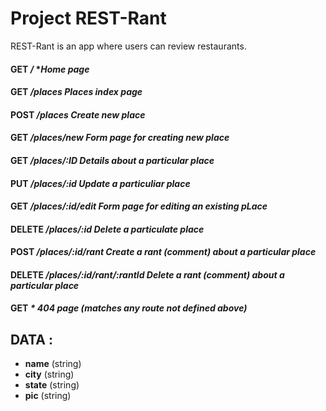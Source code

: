 # Project REST-Rant

REST-Rant is an app where users can review restaurants.

#### GET _/_ **Home page*
#### GET _/places_ *Places index page*
#### POST _/places_ *Create new place* 
#### GET _/places/new_ *Form page for creating new place*
#### GET _/places/:ID_ *Details about a particular place*
#### PUT _/places/:id_ *Update a particuliar place*
#### GET _/places/:id/edit_ *Form page for editing an existing pLace*
#### DELETE _/places/:id_ *Delete a particulate place*
#### POST _/places/:id/rant_ *Create a rant (comment) about a particular place*
#### DELETE _/places/:id/rant/:rantld_ *Delete a rant (comment) about a particular place*
#### GET _*_ *404 page (matches any route not defined above)*

## DATA :
- **name** (string)
- **city** (string)
- **state** (string)
- **pic** (string)